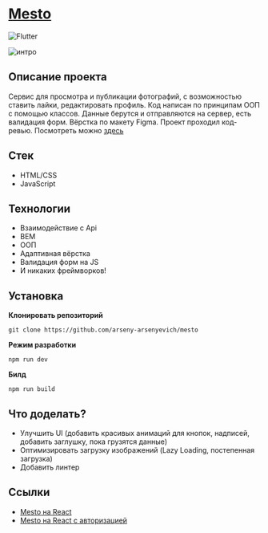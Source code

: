 # [Mesto](https://arseny-arsenyevich.github.io/mesto/)

![Flutter](https://img.shields.io/badge/status-release-<COLOR>)

![интро](./src/images/mesto.gif)

## **Описание проекта**
Сервис для просмотра и публикации фотографий, с возможностью ставить лайки, редактировать профиль. Код написан по принципам ООП с помощью классов. Данные берутся и отправляются на сервер, есть валидация форм. Вёрстка по макету Figma. Проект проходил код-ревью.
Посмотреть можно [здесь](https://arseny-arsenyevich.github.io/mesto/)

## **Стек**
+ HTML/CSS
+ JavaScript

## **Технологии**
+ Взаимодействие с Api
+ BEM
+ ООП
+ Адаптивная вёрстка
+ Валидация форм на JS
+ И никаких фреймворков!

## **Установка**
__Клонировать репозиторий__
```
git clone https://github.com/arseny-arsenyevich/mesto
```

__Режим разработки__
```
npm run dev
```

__Билд__
```
npm run build
```

## **Что доделать?**
+ Улучшить UI (добавить красивых анимаций для кнопок, надписей, добавить заглушку, пока грузятся данные)
+ Оптимизировать загрузку изображений (Lazy Loading, постепенная загрузка)
+ Добавить линтер

## **Ссылки**
+ [Mesto на React](https://github.com/arseny-arsenyevich/mesto-react)
+ [Mesto на React с авторизацией](https://github.com/arseny-arsenyevich/react-mesto-auth)